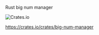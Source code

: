 
Rust big num manager

![Crates.io](https://img.shields.io/crates/v/big-num-manager?logo=rust&style=for-the-badge)

https://crates.io/crates/big-num-manager
